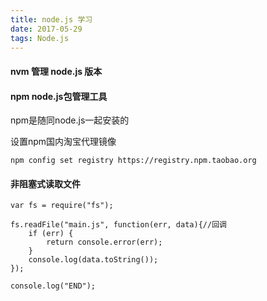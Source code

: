 ```yaml
---
title: node.js 学习
date: 2017-05-29
tags: Node.js
---
```


#### nvm 管理 node.js 版本

#### npm node.js包管理工具
<!-- more -->

npm是随同node.js一起安装的

设置npm国内淘宝代理镜像

    npm config set registry https://registry.npm.taobao.org 

#### 非阻塞式读取文件

    var fs = require("fs");

    fs.readFile("main.js", function(err, data){//回调
        if (err) {
            return console.error(err);
        }
        console.log(data.toString());
    });

    console.log("END");